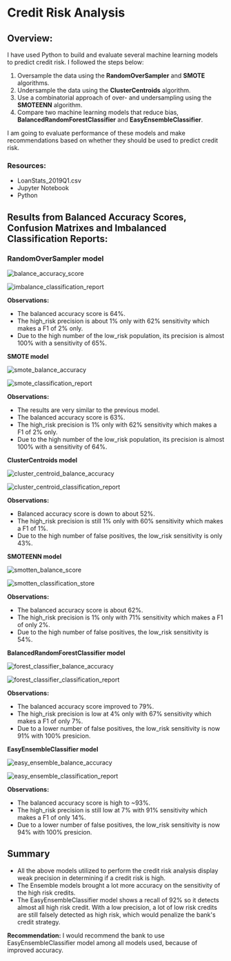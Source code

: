 # Credit Risk Analysis
## Overview:
I have  used Python to build and evaluate several machine learning models to predict credit risk.
I followed the steps below:

1. Oversample the data using the **RandomOverSampler** and **SMOTE** algorithms.
2. Undersample the data using the **ClusterCentroids** algorithm.
3. Use a combinatorial approach of over- and undersampling using the **SMOTEENN** algorithm.
4. Compare two machine learning models that reduce bias, **BalancedRandomForestClassifier** and **EasyEnsembleClassifier**.

I am going to evaluate performance of these models and make recommendations based on whether they should be used to predict credit risk.

### Resources:
* LoanStats_2019Q1.csv
* Jupyter Notebook
* Python

## Results from Balanced Accuracy Scores, Confusion Matrixes and Imbalanced Classification Reports:

### RandomOverSampler model

![balance_accuracy_score](https://user-images.githubusercontent.com/96354508/165991147-d2162646-da39-4740-964c-3b025b14c034.png)

![imbalance_classification_report](https://user-images.githubusercontent.com/96354508/165991185-9e2c83bd-6a2f-4af2-ad62-37b3d5ecf404.png)

**Observations:**

* The balanced accuracy score is 64%.
* The high_risk precision is about 1% only with 62% sensitivity which makes a F1 of 2% only.
* Due to the high number of the low_risk population, its precision is almost 100% with a sensitivity of 65%.

**SMOTE model**

![smote_balance_accuracy](https://user-images.githubusercontent.com/96354508/165993021-a1c5c84b-ca0b-4a0e-9e00-8cc59834ed60.png)

![smote_classification_report](https://user-images.githubusercontent.com/96354508/165993048-59cd84ca-f26d-454f-a174-e6f99fbf1d05.png)


**Observations:**
* The results are very similar to the previous model.
* The balanced accuracy score is 63%.
* The high_risk precision is 1% only with 62% sensitivity which makes a F1 of 2% only.
* Due to the high number of the low_risk population, its precision is almost 100% with a sensitivity of 64%.

**ClusterCentroids model**

![cluster_centroid_balance_accuracy](https://user-images.githubusercontent.com/96354508/166119026-606f3804-c638-4863-bc38-3ff846b25fd0.png)

![cluster_centroid_classification_report](https://user-images.githubusercontent.com/96354508/166117660-1e7936c5-ff4a-4dbd-9756-5cd132b20502.png)

**Observations:**
* Balanced accuracy score is down to about 52%.
* The high_risk precision is still 1% only with 60% sensitivity which makes a F1 of 1%.
* Due to the high number of false positives, the low_risk sensitivity is only 43%.

**SMOTEENN model**

![smotten_balance_score](https://user-images.githubusercontent.com/96354508/166118079-ff813ed0-e500-4cba-9ac3-3480594bb691.png)

![smotten_classification_store](https://user-images.githubusercontent.com/96354508/166118089-f70ae2f6-b27a-400d-8d26-8668d36c7c70.png)

**Observations:**
* The balanced accuracy score is about 62%.
* The high_risk precision is 1% only with 71% sensitivity which makes a F1 of only 2%.
* Due to the high number of false positives, the low_risk sensitivity is 54%.

**BalancedRandomForestClassifier model**

![forest_classifier_balance_accuracy](https://user-images.githubusercontent.com/96354508/166119347-cbce8e1b-9b04-46d7-b138-ae36128cdd57.png)

![forest_classifier_classification_report](https://user-images.githubusercontent.com/96354508/166119351-79a4a6cc-49f6-4a97-9a3d-d7e9aa815075.png)

**Observations:**
* The balanced accuracy score improved to  79%.
* The high_risk precision is low at 4% only with 67% sensitivity which makes a F1 of only 7%.
* Due to a lower number of false positives, the low_risk sensitivity is now 91% with 100% presicion.

**EasyEnsembleClassifier model**

![easy_ensemble_balance_accuracy](https://user-images.githubusercontent.com/96354508/166119471-1b1e9f79-25a1-436f-bc1f-b73ea27d6d93.png)

![easy_ensemble_classification_report](https://user-images.githubusercontent.com/96354508/166119475-14a5af3c-c551-4193-85df-d16211c08ce3.png)

**Observations:**
* The balanced accuracy score is high to ~93%.
* The high_risk precision is still low at 7% with 91% sensitivity which makes a F1 of only 14%.
* Due to a lower number of false positives, the low_risk sensitivity is now 94% with 100% presicion.
## Summary
* All the above models utilized to perform the credit risk analysis display weak precision in determining if a credit risk is high.
* The Ensemble models brought a lot more accuracy on the sensitivity of the high risk credits.
* The EasyEnsembleClassifier model shows a recall of 92% so it detects almost all high risk credit. With a low precision, a lot of low risk credits are still falsely detected as high risk, which would penalize the bank's credit strategy.

**Recommendation:** I would recommend the bank to use EasyEnsembleClassifier model among all models used, because of improved accuracy.

